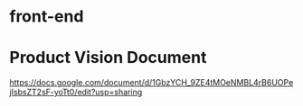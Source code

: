 # front-end

# Product Vision Document
https://docs.google.com/document/d/1GbzYCH_9ZE4tMOeNMBL4rB6UOPejIsbsZT2sF-yoTt0/edit?usp=sharing
